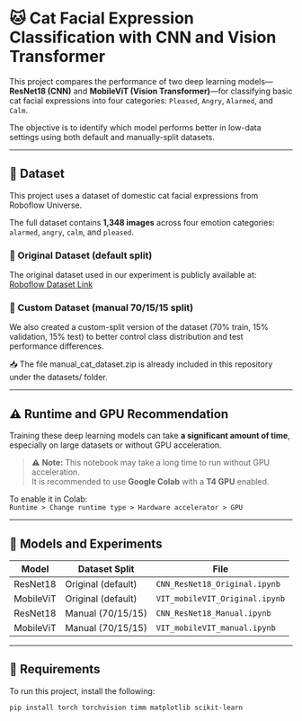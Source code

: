 # 🐱 Cat Facial Expression Classification with CNN and Vision Transformer

This project compares the performance of two deep learning models—**ResNet18 (CNN)** and **MobileViT (Vision Transformer)**—for classifying basic cat facial expressions into four categories: `Pleased`, `Angry`, `Alarmed`, and `Calm`.

The objective is to identify which model performs better in low-data settings using both default and manually-split datasets.

---

## 📂 Dataset

This project uses a dataset of domestic cat facial expressions from Roboflow Universe.

The full dataset contains **1,348 images** across four emotion categories: `alarmed`, `angry`, `calm`, and `pleased`.

### 🔗 Original Dataset (default split)
The original dataset used in our experiment is publicly available at:  
[Roboflow Dataset Link](https://universe.roboflow.com/mubbarryz/domestic-cats-facial-expressions/dataset/4)

### 📁 Custom Dataset (manual 70/15/15 split)
We also created a custom-split version of the dataset (70% train, 15% validation, 15% test) to better control class distribution and test performance differences.

📥 The file manual_cat_dataset.zip is already included in this repository under the datasets/ folder.

---

## ⚠️ Runtime and GPU Recommendation

Training these deep learning models can take **a significant amount of time**, especially on large datasets or without GPU acceleration.

> ⚠️ **Note:** This notebook may take a long time to run without GPU acceleration.  
> It is recommended to use **Google Colab** with a **T4 GPU** enabled.

To enable it in Colab:  
`Runtime > Change runtime type > Hardware accelerator > GPU`

---

## 🧪 Models and Experiments

| Model       | Dataset Split         | File                             |
|-------------|------------------------|----------------------------------|
| ResNet18    | Original (default)     | `CNN_ResNet18_Original.ipynb`   |
| MobileViT   | Original (default)     | `VIT_mobileVIT_Original.ipynb`  |
| ResNet18    | Manual (70/15/15)      | `CNN_ResNet18_Manual.ipynb`     |
| MobileViT   | Manual (70/15/15)      | `VIT_mobileVIT_manual.ipynb`    |

---

## 🧠 Requirements

To run this project, install the following:

```bash
pip install torch torchvision timm matplotlib scikit-learn
